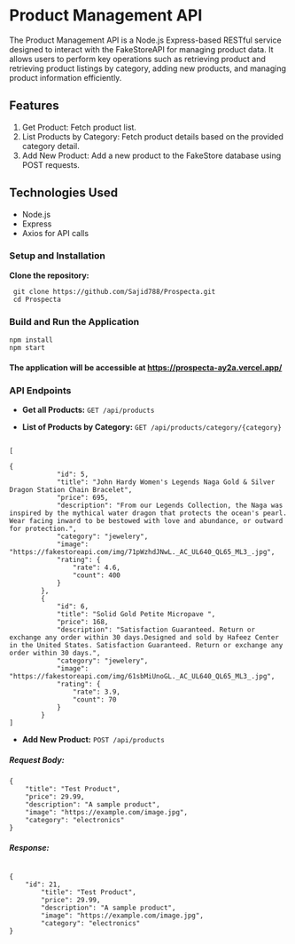 # Product Management API

The Product Management API is a Node.js Express-based RESTful service designed to interact with the FakeStoreAPI for managing product data. It allows users to perform key operations such as retrieving product and retrieving product listings by category, adding new products, and managing product information efficiently.

## Features

1. Get Product: Fetch product list.
2. List Products by Category: Fetch product details based on the provided category detail.
3. Add New Product: Add a new product to the FakeStore database using POST requests.

## Technologies Used

- Node.js
- Express
- Axios for API calls

### Setup and Installation

**Clone the repository:**

```
 git clone https://github.com/Sajid788/Prospecta.git
 cd Prospecta

```

### Build and Run the Application

```
npm install
npm start
```

#### The application will be accessible at https://prospecta-ay2a.vercel.app/

### API Endpoints

- **Get all Products:** `GET /api/products`

- **List of Products by Category:** `GET /api/products/category/{category}`

```

[

{
            "id": 5,
            "title": "John Hardy Women's Legends Naga Gold & Silver Dragon Station Chain Bracelet",
            "price": 695,
            "description": "From our Legends Collection, the Naga was inspired by the mythical water dragon that protects the ocean's pearl. Wear facing inward to be bestowed with love and abundance, or outward for protection.",
            "category": "jewelery",
            "image": "https://fakestoreapi.com/img/71pWzhdJNwL._AC_UL640_QL65_ML3_.jpg",
            "rating": {
                "rate": 4.6,
                "count": 400
            }
        },
        {
            "id": 6,
            "title": "Solid Gold Petite Micropave ",
            "price": 168,
            "description": "Satisfaction Guaranteed. Return or exchange any order within 30 days.Designed and sold by Hafeez Center in the United States. Satisfaction Guaranteed. Return or exchange any order within 30 days.",
            "category": "jewelery",
            "image": "https://fakestoreapi.com/img/61sbMiUnoGL._AC_UL640_QL65_ML3_.jpg",
            "rating": {
                "rate": 3.9,
                "count": 70
            }
        }
]

```

- **Add New Product:** `POST /api/products`

##### Request Body:

```
{
    "title": "Test Product",
    "price": 29.99,
    "description": "A sample product",
    "image": "https://example.com/image.jpg",
    "category": "electronics"
}

```

##### Response:
```

{
    "id": 21,
        "title": "Test Product",
        "price": 29.99,
        "description": "A sample product",
        "image": "https://example.com/image.jpg",
        "category": "electronics"
}

```
